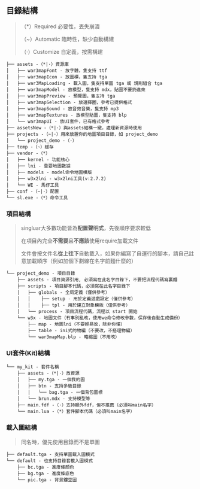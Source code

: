 ## 目錄結構

> （*）Required 必要性，丟失崩潰
>
> （~）Automatic 臨時性，缺少自動構建
>
> （·）Customize 自定義，按需構建

```
├── assets -（*|·）資源庫
│   ├── war3mapFont - 放字體，隻支持 ttf
│   ├── war3mapIcon - 放圖標，隻支持 tga
│   ├── war3MapLoading - 載入圖，隻支持單圖 tga 或 規則組合 tga
│   ├── war3mapModel - 放模型，隻支持 mdx，貼圖不要扔進來
│   ├── war3mapPreview - 預覽圖，隻支持 tga
│   ├── war3mapSelection - 放選擇圈，參考已提供格式
│   ├── war3mapSound - 放音效音樂，隻支持 mp3
│   ├── war3mapTextures - 放模型貼圖，隻支持 blp
│   └── war3mapUI - 放UI套件，已有格式參考
├── assetsNew -（*|·）與assets結構一緻，處理新資源時使用
├── projects -（~|·）用來放置你的地圖項目目錄，如 project_demo
│   └── project_demo -（·）
├── temp -（~）緩存
├── vendor -（*）
│   ├── kernel - 功能核心
│   ├── lni - 重要地圖數據
│   ├── models - model命令地圖模版
│   ├── w3x2lni - w3x2lni工具(v:2.7.2)
│   └── WE - 馬仔工具
├── conf -（~|·）配置
└── sl.exe -（*）命令工具
```

### 項目結構

> singluar大多數功能皆為**配置聲明式**，先後順序要求較低
>
> 在項目內完全**不需要**且**不應該**使用require加載文件
>
> 文件會按文件名**從上往下**自動載入，如果你編寫了自運行的腳本，請自己註意加載順序（例如加個下劃線在名字前麵什麼的）

```
└── project_demo - 項目目錄
    ├── assets - 項目資源引用, 必須寫在此名字目錄下，不要把流程代碼寫裏麵
    ├── scripts - 項目腳本代碼，必須寫在此名字目錄下
    │   ├── globals - 全局定義（僅供參考）
    │   │    ├── setup - 用於定義遊戲設定（僅供參考）
    │   │    ├── tpl - 用於建立對象模版（僅供參考）
    │   └── process - 項目流程代碼，流程以 start 開始
    └── w3x - 地圖文件（冇事別亂改，使用we命令修改參數，保存後自動生成備份）
        ├── map - 地圖lni（不要輕易改，除非你懂）
        ├── table - ini式的物編（不要改，不搭理物編）
        └── war3mapMap.blp - 略縮圖（不用改）
```

### UI套件(Kit)結構

```
└── my_kit - 套件名稱
    ├── assets -（*|·）放資源
    │   ├── my.tga - 一個我的圖
    │   ├── btn - 支持多級目錄
    │   │   └── bag.tga - 一個背包圖標
    │   └── brun.mdx - 支持模型等
    ├── main.fdf -（·）支持額外fdf，但不推薦（必須叫main名字）
    └── main.lua -（*）套件腳本代碼（必須叫main名字）
```

### 載入圖結構

> 同名時，優先使用目錄而不是單圖

```
├── default.tga - 支持單圖載入圖模式
└── default - 也支持目錄套載入圖模式
    ├── bc.tga - 進度條顔色
    ├── bg.tga - 進度條底色
    └── pic.tga - 背景鏤空圖
```
